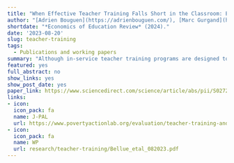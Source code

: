 ```yaml
---
title: "When Effective Teacher Training Falls Short in the Classroom: Evidence from an Experiment in Primary Schools"
author: "[Adrien Bouguen](https://adrienbouguen.com/), [Marc Gurgand](https://www.parisschoolofeconomics.eu/en/gurgand-marc/), Valérie Munier and [André Tricot](http://andre.tricot.pagesperso-orange.fr/)."
shortdate: "*Economics of Education Review* (2024)."
date: '2023-08-20'
slug: teacher-training
tags:
  - Publications and working papers
summary: "Although in-service teacher training programs are designed to enhance the performance of several cohorts of students, there is little evidence on the persistence of their effects. We present the two-year results of a randomized study of an intensive in-service teacher training program conducted in France during and after the training program's implementation. Our results highlight the short-run effectiveness of the training program: it successfully improves students' performance but only during the implementation year. A detailed analysis of teachers' outcomes indicates that teachers changed their pedagogical vision and practices but afterward struggled to apply skills to contents not directly covered during training."
featured: yes
full_abstract: no
show_links: yes
show_post_date: yes
paper_link: https://www.sciencedirect.com/science/article/abs/pii/S0272775724000931
links:
- icon: 
  icon_pack: fa
  name: J-PAL
  url: https://www.povertyactionlab.org/evaluation/teacher-training-and-student-achievement-science-evidence-france
- icon: 
  icon_pack: fa
  name: WP
  url: research/teacher-training/Bellue_etal_082023.pdf 
---
```

